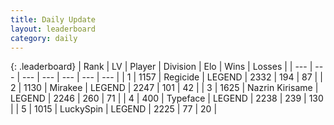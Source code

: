 ```yaml
---
title: Daily Update
layout: leaderboard
category: daily
---
```


{: .leaderboard}
| Rank | LV | Player | Division | Elo | Wins | Losses |
| --- | --- | --- | --- | --- | --- | --- |
| <span data-change="0">1</span> | 1157 | <span title="ID: 353063">Regicide</span> | LEGEND | <span data-change="41">2332</span> | <span data-change="31">194</span> | <span data-change="5">87</span> |
| <span data-change="6">2</span> | 1130 | <span title="ID: 416373">Mirakee</span> | LEGEND | <span data-change="48">2247</span> | <span data-change="9">101</span> | <span data-change="1">42</span> |
| <span data-change="-1">3</span> | 1625 | <span title="ID: 315148">Nazrin Kirisame</span> | LEGEND | <span data-change="-31">2246</span> | <span data-change="17">260</span> | <span data-change="11">71</span> |
| <span data-change="1">4</span> | 400 | <span title="ID: 628233">Typeface</span> | LEGEND | <span data-change="12">2238</span> | <span data-change="6">239</span> | <span data-change="2">130</span> |
| <span data-change="1">5</span> | 1015 | <span title="ID: 498412">LuckySpin</span> | LEGEND | <span data-change="8">2225</span> | <span data-change="2">77</span> | <span data-change="0">20</span> |